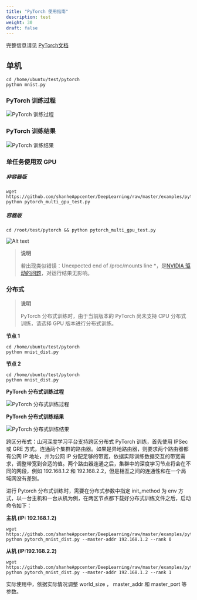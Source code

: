 ```yaml
---
title: "PyTorch 使用指南"
description: test
weight: 30
draft: false
---
```


完整信息请见 [PyTorch文档](http://pytorch.org/)

## 单机

```shell
cd /home/ubuntu/test/pytorch
python mnist.py
```

### PyTorch 训练过程

![PyTorch 训练过程](../_images/pytorch_start.png)

### PyTorch 训练结果

![PyTorch 训练结果](../../_images/pytorch_result.png)

### 单任务使用双 GPU

##### 非容器版

```shell
wget https://github.com/shanheAppcenter/DeepLearning/raw/master/examples/pytorch_multi_gpu_test.py
python pytorch_multi_gpu_test.py
```

##### 容器版

```shell
cd /root/test/pytorch && python pytorch_multi_gpu_test.py
```

![Alt text](../_images/multip-gpu-pytorch.png)

> **说明**
>
> 若出现类似错误：Unexpected end of /proc/mounts line *，是[NVIDIA 驱动的问题](https://devtalk.nvidia.com/default/topic/1027077/container-pytorch/-quot-unexpected-end-of-proc-mounts-line-overlay-quot-on-p3-8xlarge/)，对运行结果无影响。

### 分布式

> **说明**
>
> PyTorch 分布式训练时，由于当前版本的 PyTorch 尚未支持 CPU 分布式训练，请选择 GPU 版本进行分布式训练。

**节点 1**

```shell
cd /home/ubuntu/test/pytorch
python mnist_dist.py
```

**节点 2**

```shell
cd /home/ubuntu/test/pytorch
python mnist_dist.py
```

**PyTorch 分布式训练过程**

![PyTorch 分布式训练过程](../_images/pytorchdist_start.png)

**PyTorch 分布式训练结果**

![PyTorch 分布式训练结果](../_images/pytorchdist_result.png)

跨区分布式：山河深度学习平台支持跨区分布式 PyTorch 训练，首先使用 IPSec 或 GRE 方式，连通两个集群的路由器。如果是异地路由器，则要求两个路由器都有公网 IP 地址，并为公网 IP 分配足够的带宽，依据实际训练数据交互的带宽需求，调整带宽到合适的值。两个路由器连通之后，集群中的深度学习节点将会在不同的网段，例如 192.168.1.2 和 192.168.2.2，但是相互之间的连通性和在一个局域网没有差别。

进行 Pytorch 分布式训练时，需要在分布式参数中指定 init_method 为 env 方式，以一台主机和一台从机为例，在两区节点都下载好分布式训练文件之后，启动命令如下：

**主机 (IP: 192.168.1.2)**

```shell
wget https://github.com/shanheAppcenter/DeepLearning/raw/master/examples/pytorch_multi_gpu_test.py
python pytorch_mnist_dist.py --master-addr 192.168.1.2 --rank 0
```

**从机 (IP:192.168.2.2)**

```shell
wget https://github.com/shanheAppcenter/DeepLearning/raw/master/examples/pytorch_multi_gpu_test.py
python pytorch_mnist_dist.py --master-addr 192.168.1.2 --rank 1
```

实际使用中，依据实际情况调整 world_size ， master_addr 和 master_port 等参数。
